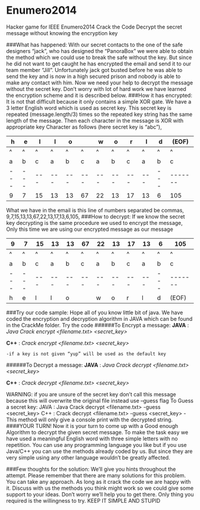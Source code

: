 Enumero2014
===========

Hacker game for IEEE Enumero2014
Crack the Code
Decrypt the secret message without knowing the encryption key

###What has happened:
With our secret contacts to the one of the safe designers “jack”, who has designed the “PanoraBox” we were able to obtain the method which we could use to break the safe without the key. But since he did not want to get caught he has encrypted the email and send it to our team member “Jill”. Unfortunately jack got busted before he was able to send the key and is now in a high secured prison and nobody is able to make any contact with him. Now we need your help to decrypt the message without the secret key. Don’t worry with lot of hard work we have learned the encryption scheme and it is described below.
###How it has encrypted:
It is not that difficult because it only contains a simple XOR gate. We have a 3 letter English word which is used as secret key. This secret key is repeated (message.length/3) times so the repeated key string has the same length of the message. Then each character in the message is XOR with appropriate key Character as follows (here secret key is “abc”),

| h |	e	| l |	l	| o	|   |	w |	o |	r |	l |	d	| (EOF) |
|---|---|---|---|---|---|---|---|---|---|---|-------|
| ^ |	^ |	^ |	^ |	^	| ^	| ^	| ^	| ^	| ^ |	^	|   ^   |
| a	| b |	c	| a	| b	| c	| a	| b	| c	| a	| b	|   c   |
|---|---|---|---|---|---|---|---|---|---|---|-------|											
| 9 |	7	| 15 | 13 |	13	| 67|	22|	13|	17|	13|	6|	105|

What we have in the email is this line of numbers separated be commas,
9,7,15,13,13,67,22,13,17,13,6,105,
###How to decrypt:
If we know the secret key decrypting is the same procedure we used to encrypt the message, Only this time we are using our encrypted message as our message

| 9 |	7	| 15 | 13 |	13	| 67|	22|	13|	17|	13|	6|	105|
|---|---|---|---|---|---|---|---|---|---|---|-------|
| ^ |	^ |	^ |	^ |	^	| ^	| ^	| ^	| ^	| ^ |	^	|   ^   |
| a	| b |	c	| a	| b	| c	| a	| b	| c	| a	| b	|   c   |
|---|---|---|---|---|---|---|---|---|---|---|-------|											
| h |	e	| l |	l	| o	|   |	w |	o |	r |	l |	d	| (EOF) |


###Try our code sample:
Hope all of you know little bit of java. We have coded the encryption and decryption algorithm in JAVA which can be found in the CrackMe folder. Try the code
######To Encrypt a message:
**JAVA**	: *Java Crack encrypt \<filename.txt\> \<secret_key\>*

**C++**	: *Crack encrypt \<filename.txt\> \<secret_key\>*

	-if a key is not given “yup” will be used as the default key
######To Decrypt a message:
**JAVA**	: *Java Crack decrypt \<filename.txt\> \<secret_key\>*

**C++**	: *Crack decrypt \<filename.txt\> \<secret_key\>*

WARNING: if you are unsure of the secret key don’t call this message because this will overwrite the original file instead use –guess flag
To Guess a secret key:
JAVA	: Java Crack decrypt <filename.txt> -guess <secret_key>
C++	: Crack decrypt <filename.txt> -guess <secret_key>
	-This method will only give a console print with the decrypted string.
####YOUR TURN!
Now it is your turn to come up with a Good enough Algorithm to decrypt the given secret message. To make the task easy we have used a meaningful English word with three simple letters with no repetition. You can use any programming language you like but if you use Java/C++ you can use the methods already coded by us. But since they are very simple using any other language wouldn’t be greatly affected.

###Few thoughts for the solution:
We’ll give you hints throughout the attempt. Please remember that there are many solutions for this problem. You can take any approach. As long as it crack the code we are happy with it. Discuss with us the methods you think might work so we could give some support to your ideas. Don’t worry we’ll help you to get there. Only thing you required is the willingness to try. 
KEEP IT SIMPLE AND STUPID
